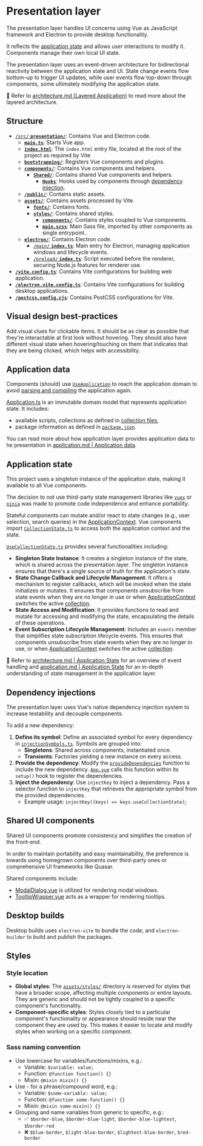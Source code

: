 # Presentation layer

The presentation layer handles UI concerns using Vue as JavaScript framework and Electron to provide desktop functionality.

It reflects the [application state](./application.md#application-state) and allows user interactions to modify it. Components manage their own local UI state.

The presentation layer uses an event-driven architecture for bidirectional reactivity between the application state and UI. State change events flow bottom-up to trigger UI updates, while user events flow top-down through components, some ultimately modifying the application state.

📖 Refer to [architecture.md (Layered Application)](./architecture.md#layered-application) to read more about the layered architecture.

## Structure

- [`/src/` **`presentation/`**](./../src/presentation/): Contains Vue and Electron code.
  - [**`main.ts`**](./../src/presentation/main.ts): Starts Vue app.
  - [**`index.html`**](./../src/presentation/index.html): The `index.html` entry file, located at the root of the project as required by Vite
  - [**`bootstrapping/`**](./../src/presentation/bootstrapping/): Registers Vue components and plugins.
  - [**`components/`**](./../src/presentation/components/): Contains Vue components and helpers.
    - [**`Shared/`**](./../src/presentation/components/Shared): Contains shared Vue components and helpers.
      - [**`Hooks`**](../src/presentation/components/Shared/Hooks): Hooks used by components through [dependency injection](#dependency-injections).
  - [**`/public/`**](../src/presentation/public/): Contains static assets.
  - [**`assets/`**](./../src/presentation/assets/styles/): Contains assets processed by Vite.
    - [**`fonts/`**](./../src/presentation/assets/fonts/): Contains fonts.
    - [**`styles/`**](./../src/presentation/assets/styles/): Contains shared styles.
      - [**`components/`**](./../src/presentation/assets/styles/components): Contains styles coupled to Vue components.
      - [**`main.scss`**](./../src/presentation/assets/styles/main.scss): Main Sass file, imported by other components as single entrypoint..
  - [**`electron/`**](./../src/presentation/electron/): Contains Electron code.
    - [`/main/` **`index.ts`**](./../src/presentation/main.ts): Main entry for Electron, managing application windows and lifecycle events.
    - [`/preload/` **`index.ts`**](./../src/presentation/main.ts): Script executed before the renderer, securing Node.js features for renderer use.
- [**`/vite.config.ts`**](./../vite.config.ts): Contains Vite configurations for building web application.
- [**`/electron.vite.config.ts`**](./../electron.vite.config.ts): Contains Vite configurations for building desktop applications.
- [**`/postcss.config.cjs`**](./../postcss.config.cjs): Contains PostCSS configurations for Vite.

## Visual design best-practices

Add visual clues for clickable items. It should be as clear as possible that they're interactable at first look without hovering. They should also have different visual state when hovering/touching on them that indicates that they are being clicked, which helps with accessibility.

## Application data

Components (should) use [`UseApplication`](./../src/presentation/components/Shared/Hooks/UseApplication.ts) to reach the application domain to avoid [parsing and compiling](./application.md#parsing-and-compiling) the application again.

[Application.ts](../src/domain/Application.ts) is an immutable domain model that represents application state. It includes:

- available scripts, collections as defined in [collection files](./collection-files.md),
- package information as defined in [`package.json`](./../package.json).

You can read more about how application layer provides application data to he presentation in [application.md | Application data](./application.md#application-data).

## Application state

This project uses a singleton instance of the application state, making it available to all Vue components.

The decision to not use third-party state management libraries like [`vuex`](https://web.archive.org/web/20230801191617/https://vuex.vuejs.org/) or [`pinia`](https://web.archive.org/web/20230801191743/https://pinia.vuejs.org/) was made to promote code independence and enhance portability.

Stateful components can mutate and/or react to state changes (e.g., user selection, search queries) in the [ApplicationContext](./../src/application/Context/ApplicationContext.ts). Vue components import [`CollectionState.ts`](./../src/presentation/components/Shared/Hooks/UseCollectionState.ts) to access both the application context and the state.

[`UseCollectionState.ts`](./../src/presentation/components/Shared/Hooks/UseCollectionState.ts) provides several functionalities including:

- **Singleton State Instance**: It creates a singleton instance of the state, which is shared across the presentation layer. The singleton instance ensures that there's a single source of truth for the application's state.
- **State Change Callback and Lifecycle Management**: It offers a mechanism to register callbacks, which will be invoked when the state initializes or mutates. It ensures that components unsubscribe from state events when they are no longer in use or when [ApplicationContext](./../src/application/Context/ApplicationContext.ts) switches the active [collection](./collection-files.md).
- **State Access and Modification**: It provides functions to read and mutate for accessing and modifying the state, encapsulating the details of these operations.
- **Event Subscription Lifecycle Management**: Includes an `events` member that simplifies state subscription lifecycle events. This ensures that components unsubscribe from state events when they are no longer in use, or when [ApplicationContext](./../src/application/Context/ApplicationContext.ts) switches the active [collection](./collection-files.md).

📖 Refer to [architecture.md | Application State](./architecture.md#application-state) for an overview of event handling and [application.md | Application State](./presentation.md#application-state) for an in-depth understanding of state management in the application layer.

## Dependency injections

The presentation layer uses Vue's native dependency injection system to increase testability and decouple components.

To add a new dependency:

1. **Define its symbol**: Define an associated symbol for every dependency in [`injectionSymbols.ts`](./../src/presentation/injectionSymbols.ts). Symbols are grouped into:
   - **Singletons**: Shared across components, instantiated once.
   - **Transients**: Factories yielding a new instance on every access.
2. **Provide the dependency**:
  Modify the [`provideDependencies`](./../src/presentation/bootstrapping/DependencyProvider.ts) function to include the new dependency.
  [`App.vue`](./../src/presentation/components/App.vue) calls this function within its `setup()` hook to register the dependencies.
3. **Inject the dependency**: Use `injectKey` to inject a dependency. Pass a selector function to `injectKey` that retrieves the appropriate symbol from the provided dependencies.
   - Example usage: `injectKey((keys) => keys.useCollectionState)`;

## Shared UI components

Shared UI components promote consistency and simplifies the creation of the front-end.

In order to maintain portability and easy maintainability, the preference is towards using homegrown components over third-party ones or comprehensive UI frameworks like Quasar.

Shared components include:

- [ModalDialog.vue](./../src/presentation/components/Shared/Modal/ModalDialog.vue) is utilized for rendering modal windows.
- [TooltipWrapper.vue](./../src/presentation/components/Shared/TooltipWrapper.vue) acts as a wrapper for rendering tooltips.

## Desktop builds

Desktop builds uses `electron-vite` to bundle the code, and `electron-builder` to build and publish the packages.

## Styles

### Style location

- **Global styles**: The [`assets/styles/`](#structure) directory is reserved for styles that have a broader scope, affecting multiple components or entire layouts. They are generic and should not be tightly coupled to a specific component's functionality.
- **Component-specific styles**: Styles closely tied to a particular component's functionality or appearance should reside near the component they are used by. This makes it easier to locate and modify styles when working on a specific component.

### Sass naming convention

- Use lowercase for variables/functions/mixins, e.g.:
  - Variable: `$variable: value;`
  - Function: `@function function() {}`
  - Mixin: `@mixin mixin() {}`
- Use - for a phrase/compound word, e.g.:
  - Variable: `$some-variable: value;`
  - Function: `@function some-function() {}`
  - Mixin: `@mixin some-mixin() {}`
- Grouping and name variables from generic to specific, e.g.:
  - ✅ `$border-blue`, `$border-blue-light`, `$border-blue-lightest`, `$border-red`
  - ❌ `$blue-border`, `$light-blue-border`, `$lightest-blue-border`, `$red-border`
  